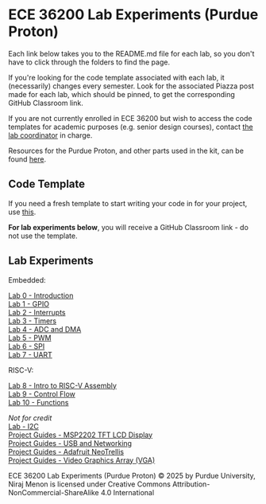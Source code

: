 # ECE 36200 Lab Experiments (Purdue Proton)

<!-- > [!CAUTION]
> **Work in progress.  Contents of these lab experiments may change closer to the start of the semester.** -->

Each link below takes you to the README.md file for each lab, so you don't have to click through the folders to find the page.

If you're looking for the code template associated with each lab, it (necessarily) changes every semester.  Look for the associated Piazza post made for each lab, which should be pinned, to get the corresponding GitHub Classroom link.  

If you are not currently enrolled in ECE 36200 but wish to access the code templates for academic purposes (e.g. senior design courses), contact [the lab coordinator](mailto:niraj@purdue.edu) in charge.

Resources for the Purdue Proton, and other parts used in the kit, can be found [here](https://bit.ly/purdue-proton).

## Code Template

If you need a fresh template to start writing your code in for your project, use [this](template.zip).

**For lab experiments below**, you will receive a GitHub Classroom link - do not use the template.

## Lab Experiments

Embedded:

[Lab 0 - Introduction](lab0-intro/README.md)  
[Lab 1 - GPIO](lab1-gpio/README.md)  
[Lab 2 - Interrupts](lab2-interrupts/README.md)  
[Lab 3 - Timers](lab3-timers/README.md)  
[Lab 4 - ADC and DMA](lab4-adc-dma/README.md)  
[Lab 5 - PWM](lab5-pwm/README.md)  
[Lab 6 - SPI](lab6-spi/README.md)  
[Lab 7 - UART](lab7-uart/README.md)   

RISC-V:  

[Lab 8 - Intro to RISC-V Assembly](lab8-riscv-intro/README.md)  
[Lab 9 - Control Flow](lab9-control-flow/README.md)  
[Lab 10 - Functions](lab10-functions/README.md)  

*Not for credit*  
[Lab - I2C](lab-i2c/README.md)  
[Project Guides - MSP2202 TFT LCD Display](project-lcd/README.md)  
[Project Guides - USB and Networking](project-usb/README.md)  
[Project Guides - Adafruit NeoTrellis](project-neotrellis/README.md)  
[Project Guides - Video Graphics Array (VGA)](project-vga/README.md)  

ECE 36200 Lab Experiments (Purdue Proton) © 2025 by Purdue University, Niraj Menon is licensed under Creative Commons Attribution-NonCommercial-ShareAlike 4.0 International
